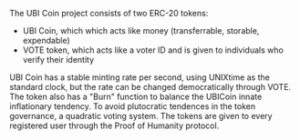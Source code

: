 The UBI Coin project consists of two ERC-20 tokens: 
- UBI Coin, which which acts like money (transferrable, storable, expendable)
- VOTE token, which acts like a voter ID and is given to individuals who verify their identity

UBI Coin has a stable minting rate per second, using UNIXtime as the standard clock, but the rate can be changed democratically through VOTE. The token also has a "Burn" function to balance the UBICoin innate inflationary tendency. To avoid plutocratic tendences in the token governance, a quadratic voting system.
The tokens are given to every registered user through the Proof of Humanity protocol.
